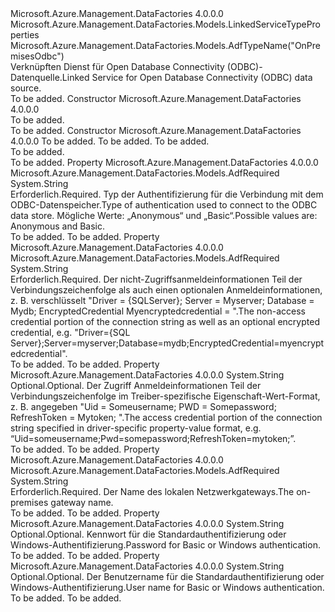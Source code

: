 <Type Name="OnPremisesOdbcLinkedService" FullName="Microsoft.Azure.Management.DataFactories.Models.OnPremisesOdbcLinkedService">
  <TypeSignature Language="C#" Value="public class OnPremisesOdbcLinkedService : Microsoft.Azure.Management.DataFactories.Models.LinkedServiceTypeProperties" />
  <TypeSignature Language="ILAsm" Value=".class public auto ansi beforefieldinit OnPremisesOdbcLinkedService extends Microsoft.Azure.Management.DataFactories.Models.LinkedServiceTypeProperties" />
  <TypeSignature Language="DocId" Value="T:Microsoft.Azure.Management.DataFactories.Models.OnPremisesOdbcLinkedService" />
  <TypeSignature Language="VB.NET" Value="Public Class OnPremisesOdbcLinkedService&#xA;Inherits LinkedServiceTypeProperties" />
  <TypeSignature Language="F#" Value="type OnPremisesOdbcLinkedService = class&#xA;    inherit LinkedServiceTypeProperties" />
  <AssemblyInfo>
    <AssemblyName>Microsoft.Azure.Management.DataFactories</AssemblyName>
    <AssemblyVersion>4.0.0.0</AssemblyVersion>
  </AssemblyInfo>
  <Base>
    <BaseTypeName>Microsoft.Azure.Management.DataFactories.Models.LinkedServiceTypeProperties</BaseTypeName>
  </Base>
  <Interfaces />
  <Attributes>
    <Attribute>
      <AttributeName>Microsoft.Azure.Management.DataFactories.Models.AdfTypeName("OnPremisesOdbc")</AttributeName>
    </Attribute>
  </Attributes>
  <Docs>
    <summary>
            <span data-ttu-id="d9743-101">Verknüpften Dienst für Open Database Connectivity (ODBC)-Datenquelle.</span><span class="sxs-lookup"><span data-stu-id="d9743-101">Linked Service for Open Database Connectivity (ODBC) data source.</span></span>
            </summary>
    <remarks>To be added.</remarks>
  </Docs>
  <Members>
    <Member MemberName=".ctor">
      <MemberSignature Language="C#" Value="public OnPremisesOdbcLinkedService ();" />
      <MemberSignature Language="ILAsm" Value=".method public hidebysig specialname rtspecialname instance void .ctor() cil managed" />
      <MemberSignature Language="DocId" Value="M:Microsoft.Azure.Management.DataFactories.Models.OnPremisesOdbcLinkedService.#ctor" />
      <MemberSignature Language="VB.NET" Value="Public Sub New ()" />
      <MemberType>Constructor</MemberType>
      <AssemblyInfo>
        <AssemblyName>Microsoft.Azure.Management.DataFactories</AssemblyName>
        <AssemblyVersion>4.0.0.0</AssemblyVersion>
      </AssemblyInfo>
      <Parameters />
      <Docs>
        <summary>To be added.</summary>
        <remarks>To be added.</remarks>
      </Docs>
    </Member>
    <Member MemberName=".ctor">
      <MemberSignature Language="C#" Value="public OnPremisesOdbcLinkedService (string gatewayName, string connectionString, string authenticationType);" />
      <MemberSignature Language="ILAsm" Value=".method public hidebysig specialname rtspecialname instance void .ctor(string gatewayName, string connectionString, string authenticationType) cil managed" />
      <MemberSignature Language="DocId" Value="M:Microsoft.Azure.Management.DataFactories.Models.OnPremisesOdbcLinkedService.#ctor(System.String,System.String,System.String)" />
      <MemberSignature Language="VB.NET" Value="Public Sub New (gatewayName As String, connectionString As String, authenticationType As String)" />
      <MemberSignature Language="F#" Value="new Microsoft.Azure.Management.DataFactories.Models.OnPremisesOdbcLinkedService : string * string * string -&gt; Microsoft.Azure.Management.DataFactories.Models.OnPremisesOdbcLinkedService" Usage="new Microsoft.Azure.Management.DataFactories.Models.OnPremisesOdbcLinkedService (gatewayName, connectionString, authenticationType)" />
      <MemberType>Constructor</MemberType>
      <AssemblyInfo>
        <AssemblyName>Microsoft.Azure.Management.DataFactories</AssemblyName>
        <AssemblyVersion>4.0.0.0</AssemblyVersion>
      </AssemblyInfo>
      <Parameters>
        <Parameter Name="gatewayName" Type="System.String" />
        <Parameter Name="connectionString" Type="System.String" />
        <Parameter Name="authenticationType" Type="System.String" />
      </Parameters>
      <Docs>
        <param name="gatewayName">To be added.</param>
        <param name="connectionString">To be added.</param>
        <param name="authenticationType">To be added.</param>
        <summary>To be added.</summary>
        <remarks>To be added.</remarks>
      </Docs>
    </Member>
    <Member MemberName="AuthenticationType">
      <MemberSignature Language="C#" Value="public string AuthenticationType { get; set; }" />
      <MemberSignature Language="ILAsm" Value=".property instance string AuthenticationType" />
      <MemberSignature Language="DocId" Value="P:Microsoft.Azure.Management.DataFactories.Models.OnPremisesOdbcLinkedService.AuthenticationType" />
      <MemberSignature Language="VB.NET" Value="Public Property AuthenticationType As String" />
      <MemberSignature Language="F#" Value="member this.AuthenticationType : string with get, set" Usage="Microsoft.Azure.Management.DataFactories.Models.OnPremisesOdbcLinkedService.AuthenticationType" />
      <MemberType>Property</MemberType>
      <AssemblyInfo>
        <AssemblyName>Microsoft.Azure.Management.DataFactories</AssemblyName>
        <AssemblyVersion>4.0.0.0</AssemblyVersion>
      </AssemblyInfo>
      <Attributes>
        <Attribute>
          <AttributeName>Microsoft.Azure.Management.DataFactories.Models.AdfRequired</AttributeName>
        </Attribute>
      </Attributes>
      <ReturnValue>
        <ReturnType>System.String</ReturnType>
      </ReturnValue>
      <Docs>
        <summary>
            <span data-ttu-id="d9743-102">Erforderlich.</span><span class="sxs-lookup"><span data-stu-id="d9743-102">Required.</span></span> <span data-ttu-id="d9743-103">Typ der Authentifizierung für die Verbindung mit dem ODBC-Datenspeicher.</span><span class="sxs-lookup"><span data-stu-id="d9743-103">Type of authentication used to connect to the ODBC data store.</span></span> <span data-ttu-id="d9743-104">Mögliche Werte: „Anonymous“ und „Basic“.</span><span class="sxs-lookup"><span data-stu-id="d9743-104">Possible values are: Anonymous and Basic.</span></span>
            </summary>
        <value>To be added.</value>
        <remarks>To be added.</remarks>
      </Docs>
    </Member>
    <Member MemberName="ConnectionString">
      <MemberSignature Language="C#" Value="public string ConnectionString { get; set; }" />
      <MemberSignature Language="ILAsm" Value=".property instance string ConnectionString" />
      <MemberSignature Language="DocId" Value="P:Microsoft.Azure.Management.DataFactories.Models.OnPremisesOdbcLinkedService.ConnectionString" />
      <MemberSignature Language="VB.NET" Value="Public Property ConnectionString As String" />
      <MemberSignature Language="F#" Value="member this.ConnectionString : string with get, set" Usage="Microsoft.Azure.Management.DataFactories.Models.OnPremisesOdbcLinkedService.ConnectionString" />
      <MemberType>Property</MemberType>
      <AssemblyInfo>
        <AssemblyName>Microsoft.Azure.Management.DataFactories</AssemblyName>
        <AssemblyVersion>4.0.0.0</AssemblyVersion>
      </AssemblyInfo>
      <Attributes>
        <Attribute>
          <AttributeName>Microsoft.Azure.Management.DataFactories.Models.AdfRequired</AttributeName>
        </Attribute>
      </Attributes>
      <ReturnValue>
        <ReturnType>System.String</ReturnType>
      </ReturnValue>
      <Docs>
        <summary>
            <span data-ttu-id="d9743-105">Erforderlich.</span><span class="sxs-lookup"><span data-stu-id="d9743-105">Required.</span></span> <span data-ttu-id="d9743-106">Der nicht-Zugriffsanmeldeinformationen Teil der Verbindungszeichenfolge als auch einen optionalen Anmeldeinformationen, z. B. verschlüsselt "Driver = {SQLServer}; Server = Myserver; Database = Mydb; EncryptedCredential Myencryptedcredential = ".</span><span class="sxs-lookup"><span data-stu-id="d9743-106">The non-access credential portion of the connection string as well as an optional encrypted credential, e.g. "Driver={SQL Server};Server=myserver;Database=mydb;EncryptedCredential=myencryptedcredential".</span></span>
            </summary>
        <value>To be added.</value>
        <remarks>To be added.</remarks>
      </Docs>
    </Member>
    <Member MemberName="Credential">
      <MemberSignature Language="C#" Value="public string Credential { get; set; }" />
      <MemberSignature Language="ILAsm" Value=".property instance string Credential" />
      <MemberSignature Language="DocId" Value="P:Microsoft.Azure.Management.DataFactories.Models.OnPremisesOdbcLinkedService.Credential" />
      <MemberSignature Language="VB.NET" Value="Public Property Credential As String" />
      <MemberSignature Language="F#" Value="member this.Credential : string with get, set" Usage="Microsoft.Azure.Management.DataFactories.Models.OnPremisesOdbcLinkedService.Credential" />
      <MemberType>Property</MemberType>
      <AssemblyInfo>
        <AssemblyName>Microsoft.Azure.Management.DataFactories</AssemblyName>
        <AssemblyVersion>4.0.0.0</AssemblyVersion>
      </AssemblyInfo>
      <ReturnValue>
        <ReturnType>System.String</ReturnType>
      </ReturnValue>
      <Docs>
        <summary>
            <span data-ttu-id="d9743-107">Optional.</span><span class="sxs-lookup"><span data-stu-id="d9743-107">Optional.</span></span> <span data-ttu-id="d9743-108">Der Zugriff Anmeldeinformationen Teil der Verbindungszeichenfolge im Treiber-spezifische Eigenschaft-Wert-Format, z. B. angegeben "Uid = Someusername; PWD = Somepassword; RefreshToken = Mytoken; ".</span><span class="sxs-lookup"><span data-stu-id="d9743-108">The access credential portion of the connection string specified in driver-specific property-value format, e.g. “Uid=someusername;Pwd=somepassword;RefreshToken=mytoken;”.</span></span>
            </summary>
        <value>To be added.</value>
        <remarks>To be added.</remarks>
      </Docs>
    </Member>
    <Member MemberName="GatewayName">
      <MemberSignature Language="C#" Value="public string GatewayName { get; set; }" />
      <MemberSignature Language="ILAsm" Value=".property instance string GatewayName" />
      <MemberSignature Language="DocId" Value="P:Microsoft.Azure.Management.DataFactories.Models.OnPremisesOdbcLinkedService.GatewayName" />
      <MemberSignature Language="VB.NET" Value="Public Property GatewayName As String" />
      <MemberSignature Language="F#" Value="member this.GatewayName : string with get, set" Usage="Microsoft.Azure.Management.DataFactories.Models.OnPremisesOdbcLinkedService.GatewayName" />
      <MemberType>Property</MemberType>
      <AssemblyInfo>
        <AssemblyName>Microsoft.Azure.Management.DataFactories</AssemblyName>
        <AssemblyVersion>4.0.0.0</AssemblyVersion>
      </AssemblyInfo>
      <Attributes>
        <Attribute>
          <AttributeName>Microsoft.Azure.Management.DataFactories.Models.AdfRequired</AttributeName>
        </Attribute>
      </Attributes>
      <ReturnValue>
        <ReturnType>System.String</ReturnType>
      </ReturnValue>
      <Docs>
        <summary>
            <span data-ttu-id="d9743-109">Erforderlich.</span><span class="sxs-lookup"><span data-stu-id="d9743-109">Required.</span></span> <span data-ttu-id="d9743-110">Der Name des lokalen Netzwerkgateways.</span><span class="sxs-lookup"><span data-stu-id="d9743-110">The on-premises gateway name.</span></span>
            </summary>
        <value>To be added.</value>
        <remarks>To be added.</remarks>
      </Docs>
    </Member>
    <Member MemberName="Password">
      <MemberSignature Language="C#" Value="public string Password { get; set; }" />
      <MemberSignature Language="ILAsm" Value=".property instance string Password" />
      <MemberSignature Language="DocId" Value="P:Microsoft.Azure.Management.DataFactories.Models.OnPremisesOdbcLinkedService.Password" />
      <MemberSignature Language="VB.NET" Value="Public Property Password As String" />
      <MemberSignature Language="F#" Value="member this.Password : string with get, set" Usage="Microsoft.Azure.Management.DataFactories.Models.OnPremisesOdbcLinkedService.Password" />
      <MemberType>Property</MemberType>
      <AssemblyInfo>
        <AssemblyName>Microsoft.Azure.Management.DataFactories</AssemblyName>
        <AssemblyVersion>4.0.0.0</AssemblyVersion>
      </AssemblyInfo>
      <ReturnValue>
        <ReturnType>System.String</ReturnType>
      </ReturnValue>
      <Docs>
        <summary>
            <span data-ttu-id="d9743-111">Optional.</span><span class="sxs-lookup"><span data-stu-id="d9743-111">Optional.</span></span> <span data-ttu-id="d9743-112">Kennwort für die Standardauthentifizierung oder Windows-Authentifizierung.</span><span class="sxs-lookup"><span data-stu-id="d9743-112">Password for Basic or Windows authentication.</span></span>
            </summary>
        <value>To be added.</value>
        <remarks>To be added.</remarks>
      </Docs>
    </Member>
    <Member MemberName="Username">
      <MemberSignature Language="C#" Value="public string Username { get; set; }" />
      <MemberSignature Language="ILAsm" Value=".property instance string Username" />
      <MemberSignature Language="DocId" Value="P:Microsoft.Azure.Management.DataFactories.Models.OnPremisesOdbcLinkedService.Username" />
      <MemberSignature Language="VB.NET" Value="Public Property Username As String" />
      <MemberSignature Language="F#" Value="member this.Username : string with get, set" Usage="Microsoft.Azure.Management.DataFactories.Models.OnPremisesOdbcLinkedService.Username" />
      <MemberType>Property</MemberType>
      <AssemblyInfo>
        <AssemblyName>Microsoft.Azure.Management.DataFactories</AssemblyName>
        <AssemblyVersion>4.0.0.0</AssemblyVersion>
      </AssemblyInfo>
      <ReturnValue>
        <ReturnType>System.String</ReturnType>
      </ReturnValue>
      <Docs>
        <summary>
            <span data-ttu-id="d9743-113">Optional.</span><span class="sxs-lookup"><span data-stu-id="d9743-113">Optional.</span></span> <span data-ttu-id="d9743-114">Der Benutzername für die Standardauthentifizierung oder Windows-Authentifizierung.</span><span class="sxs-lookup"><span data-stu-id="d9743-114">User name for Basic or Windows authentication.</span></span>
            </summary>
        <value>To be added.</value>
        <remarks>To be added.</remarks>
      </Docs>
    </Member>
  </Members>
</Type>